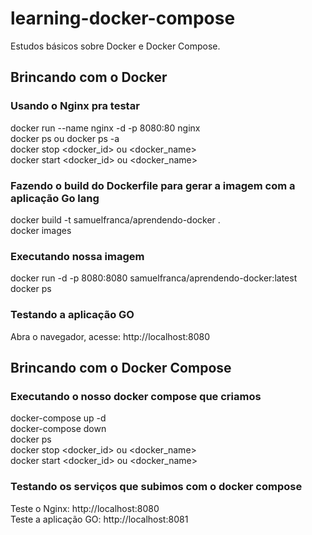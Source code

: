 # learning-docker-compose
Estudos básicos sobre Docker e Docker Compose.

## Brincando com o Docker

### Usando o Nginx pra testar  
docker run --name nginx  -d -p 8080:80 nginx  
docker ps ou docker ps -a  
docker stop <docker_id> ou <docker_name>   
docker start <docker_id> ou <docker_name>  

### Fazendo o build do Dockerfile para gerar a imagem com a aplicação Go lang 
docker build -t samuelfranca/aprendendo-docker .  
docker images  

### Executando nossa imagem
docker run -d -p 8080:8080 samuelfranca/aprendendo-docker:latest  
docker ps  

### Testando a aplicação GO
Abra o navegador, acesse: http://localhost:8080


## Brincando com o Docker Compose

### Executando o nosso docker compose que criamos
docker-compose up -d  
docker-compose down  
docker ps  
docker stop <docker_id> ou <docker_name>   
docker start <docker_id> ou <docker_name>  

### Testando os serviços que subimos com o docker compose
Teste o Nginx: http://localhost:8080  
Teste a aplicação GO: http://localhost:8081  
  
